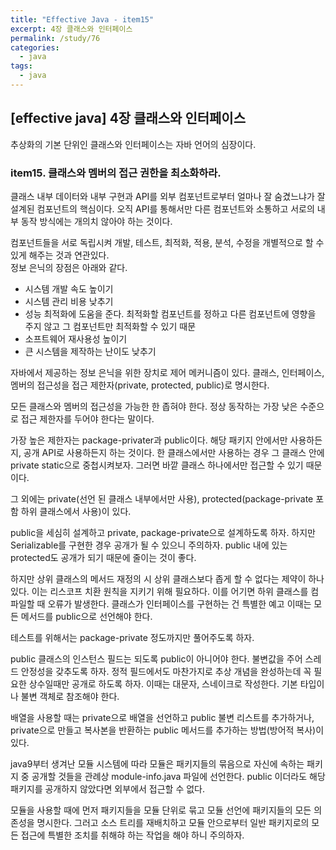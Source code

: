 ```yaml
---
title: "Effective Java - item15"
excerpt: 4장 클래스와 인터페이스
permalink: /study/76
categories:
  - java
tags:
  - java 
---  
```


## [effective java] 4장 클래스와 인터페이스

추상화의 기본 단위인 클래스와 인터페이스는 자바 언어의 심장이다. 

### item15. 클래스와 멤버의 접근 권한을 최소화하라.

클래스 내부 데이터와 내부 구현과 API를 외부 컴포넌트로부터 얼마나 잘 숨겼느냐가 잘 설계된 컴포넌트의 핵심이다. 오직 API를 통해서만 다른 컴포넌트와 소통하고 서로의 내부 동작 방식에는 개의치 않아야 하는 것이다.

컴포넌트들을 서로 독립시켜 개발, 테스트, 최적화, 적용, 분석, 수정을 개별적으로 할 수 있게 해주는 것과 연관있다.  
정보 은닉의 장점은 아래와 같다.  
- 시스템 개발 속도 높이기
- 시스템 관리 비용 낮추기
- 성능 최적화에 도움을 준다. 최적화할 컴포넌트를 정하고 다른 컴포넌트에 영향을 주지 않고 그 컴포넌트만 최적화할 수 있기 때문
- 소프트웨어 재사용성 높이기
- 큰 시스템을 제작하는 난이도 낮추기

자바에서 제공하는 정보 은닉을 위한 장치로 제어 메커니즘이 있다. 클래스, 인터페이스, 멤버의 접근성을 접근 제한자(private, protected, public)로 명시한다. 

모든 클래스와 멤버의 접근성을 가능한 한 좁혀야 한다. 정상 동작하는 가장 낮은 수준으로 접근 제한자를 두어야 한다는 말이다.

가장 높은 제한자는 package-privater과 public이다. 해당 패키지 안에서만 사용하든지, 공개 API로 사용하든지 하는 것이다. 한 클래스에서만 사용하는 경우 그 클래스 안에 private static으로 중첩시켜보자. 그러면 바깥 클래스 하나에서만 접근할 수 있기 때문이다.

그 외에는 private(선언 된 클래스 내부에서만 사용), protected(package-private 포함 하위 클래스에서 사용)이 있다.

public을 세심히 설계하고 private, package-private으로 설계하도록 하자. 하지만 Serializable를 구현한 경우 공개가 될 수 있으니 주의하자. public 내에 있는 protected도 공개가 되기 때문에 줄이는 것이 좋다.

하지만 상위 클래스의 메서드 재정의 시 상위 클래스보다 좁게 할 수 없다는 제약이 하나 있다. 이는 리스코프 치환 원칙을 지키기 위해 필요하다. 이를 어기면 하위 클래스를 컴파일할 때 오류가 발생한다. 클래스가 인터페이스를 구현하는 건 특별한 예고 이때는 모든 메서드를 public으로 선언해야 한다.

테스트를 위해서는 package-private 정도까지만 풀어주도록 하자.

public 클래스의 인스턴스 필드는 되도록 public이 아니어야 한다. 불변값을 주어 스레드 안정성을 갖추도록 하자. 정적 필드에서도 마찬가지로 추상 개념을 완성하는데 꼭 필요한 상수일때만 공개로 하도록 하자. 이때는 대문자, 스네이크로 작성한다. 기본 타입이나 불변 객체로 참조해야 한다.

배열을 사용할 때는 private으로 배열을 선언하고 public 불변 리스트를 추가하거나, private으로 만들고 복사본을 반환하는 public 메서드를 추가하는 방법(방어적 복사)이 있다.

java9부터 생겨난 모듈 시스템에 따라 모듈은 패키지들의 묶음으로 자신에 속하는 패키지 중 공개할 것들을 관례상 module-info.java 파일에 선언한다. public 이더라도 해당 패키지를 공개하지 않았다면 외부에서 접근할 수 없다.

모듈을 사용할 때에 먼저 패키지들을 모듈 단위로 묶고 모듈 선언에 패키지들의 모든 의존성을 명시한다. 그러고 소스 트리를 재배치하고 모듈 안으로부터 일반 패키지로의 모든 접근에 특별한 조치를 취해햐 하는 작업을 해야 하니 주의하자.